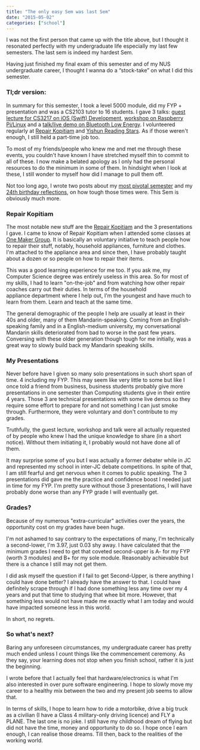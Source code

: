 ```yaml
---
title: "The only easy Sem was last Sem"
date: "2015-05-02"
categories: ["school"]
---
```


I was not the first person that came up with the title above, but I thought it resonated perfectly with my undergraduate life especially my last few semesters. The last sem is indeed my hardest Sem.

Having just finished my final exam of this semester and of my NUS undergraduate career, I thought I wanna do a “stock-take” on what I did this semester.

### Tl;dr version:

In summary for this semester, I took a level 5000 module, did my FYP + presentation and was a CS2103 tutor to 16 students. I gave 3 talks: [guest lecture for CS3217 on iOS (Swift) Development](http://www.slideshare.net/yeokm1/kheng-meng-cs3217-guest-presentation), [workshop on Raspberry Pi/Linux](http://www.slideshare.net/yeokm1/introduction-to-raspberry-pi-and-linux) and a [talk/live demo on Bluetooth Low Energy](http://www.slideshare.net/yeokm1/introduction-to-bluetooth-low-energy). I volunteered regularly at [Repair Kopitiam](http://repairkopitiam.sg/) and [Yishun Reading Stars](http://www.nus-csc.org/main/yrs.html). As if those weren't enough, I still held a part-time job too.
<!--more-->

To most of my friends/people who knew me and met me through these events, you couldn't have known I have stretched myself thin to commit to all of these. I now make a belated apology as I only had the personal resources to do the minimum in some of them. In hindsight when I look at these, I still wonder to myself how did I manage to pull them off.

Not too long ago, I wrote two posts about my [most pivotal semester](/2013/08/why-semester-will-be-most-pivotal-me/) and my [24th birthday reflections](/2014/09/my-brutally-honest-24th-birthday-reflections/), on how tough those times were. This Sem is obviously much more.

### Repair Kopitiam

The most notable new stuff are the [Repair Kopitiam](http://repairkopitiam.sg/) and the 3 presentations I gave. I came to know of Repair Kopitiam when I attended some classes at [One Maker Group](http://onemakergroup.sg/). It is basically an voluntary initiative to teach people how to repair their stuff, notably, household appliances, furniture and clothes. I'm attached to the appliance area and since then, I have probably taught about a dozen or so people on how to repair their items.

This was a good learning experience for me too. If you ask me, my Computer Science degree was entirely useless in this area. So for most of my skills, I had to learn "on-the-job" and from watching how other repair coaches carry out their duties. In terms of the household appliance department where I help out, I'm the youngest and have much to learn from them. Learn and teach at the same time.

The general demographic of the people I help are usually at least in their 40s and older, many of them Mandarin-speaking. Coming from an English-speaking family and in a English-medium university, my conversational Mandarin skills deteriorated from bad to worse in the past few years. Conversing with these older generation though tough for me initially, was a great way to slowly build back my Mandarin speaking skills.

### My Presentations

Never before have I given so many solo presentations in such short span of time. 4 including my FYP. This may seem like very little to some but like I once told a friend from business, business students probably give more presentations in one semester than Computing students give in their entire 4 years. Those 3 are technical presentations with some live demos so they require some effort to prepare for and not something I can just smoke through. Furthermore, they were voluntary and don't contribute to my grades.

Truthfully, the guest lecture, workshop and talk were all actually requested of by people who knew I had the unique knowledge to share (in a short notice). Without them initiating it, I probably would not have done all of them.

It may surprise some of you but I was actually a former debater while in JC and represented my school in inter-JC debate competitions. In spite of that, I am still fearful and get nervous when it comes to public speaking. The 3 presentations did gave me the practice and confidence boost I needed just in time for my FYP. I'm pretty sure without those 3 presentations, I will have probably done worse than any FYP grade I will eventually get.

### Grades?

Because of my numerous "extra-curricular" activities over the years, the opportunity cost on my grades have been huge.

I'm not ashamed to say contrary to the expectations of many, I'm technically a second-lower, I'm 3.97, just 0.03 shy away. I have calculated that the minimum grades I need to get that coveted second-upper is A- for my FYP (worth 3 modules) and B+ for my sole module. Reasonably achievable but there is a chance I still may not get them.

I did ask myself the question if I fail to get Second-Upper, is there anything I could have done better? I already have the answer to that. I could have definitely scrape through if I had done something less any time over my 4 years and put that time to studying that whee bit more. However, that something less would not have made me exactly what I am today and would have impacted someone less in this world.

In short, no regrets.

### So what's next?

Baring any unforeseen circumstances, my undergraduate career has pretty much ended unless I count things like the commencement ceremony. As they say, your learning does not stop when you finish school, rather it is just the beginning.

I wrote before that I actually feel that hardware/electronics is what I'm also interested in over pure software engineering. I hope to slowly move my career to a healthy mix between the two and my present job seems to allow that.

In terms of skills, I hope to learn how to ride a motorbike, drive a big truck as a civilian (I have a Class 4 military-only driving licence) and FLY a PLANE. The last one is no joke. I still have my childhood dream of flying but did not have the time, money and opportunity to do so. I hope once I earn enough, I can realise those dreams. Till then, back to the realities of the working world.
